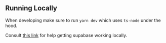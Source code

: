 ## Running Locally

When developing make sure to run `yarn dev` which uses `ts-node` under the hood.

Consult [this link](https://supabase.com/docs/guides/cli/local-development) for help getting supabase working locally.
